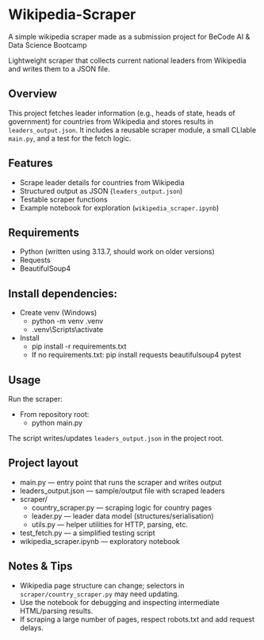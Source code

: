 # Wikipedia-Scraper
A simple wikipedia scraper made as a submission project for BeCode AI &amp; Data Science Bootcamp

Lightweight scraper that collects current national leaders from Wikipedia and writes them to a JSON file.

## Overview
This project fetches leader information (e.g., heads of state, heads of government) for countries from Wikipedia and stores results in `leaders_output.json`. It includes a reusable scraper module, a small CLIable `main.py`, and a test for the fetch logic.

## Features
- Scrape leader details for countries from Wikipedia
- Structured output as JSON (`leaders_output.json`)
- Testable scraper functions
- Example notebook for exploration (`wikipedia_scraper.ipynb`)

## Requirements
- Python (written using 3.13.7, should work on older versions)
- Requests
- BeautifulSoup4


## Install dependencies:
- Create venv (Windows)
  - python -m venv .venv
  - .venv\Scripts\activate
- Install
  - pip install -r requirements.txt
  - If no requirements.txt: pip install requests beautifulsoup4 pytest

## Usage
Run the scraper:
- From repository root:
  - python main.py

The script writes/updates `leaders_output.json` in the project root.

## Project layout
- main.py — entry point that runs the scraper and writes output
- leaders_output.json — sample/output file with scraped leaders
- scraper/
  - country_scraper.py — scraping logic for country pages
  - leader.py — leader data model (structures/serialisation)
  - utils.py — helper utilities for HTTP, parsing, etc.
- test_fetch.py — a simplified testing script
- wikipedia_scraper.ipynb — exploratory notebook

## Notes & Tips
- Wikipedia page structure can change; selectors in `scraper/country_scraper.py` may need updating.
- Use the notebook for debugging and inspecting intermediate HTML/parsing results.
- If scraping a large number of pages, respect robots.txt and add request delays.

